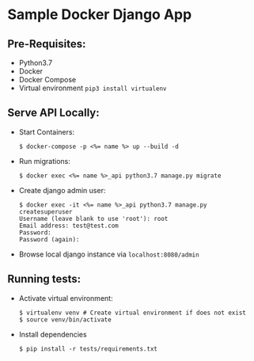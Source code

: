 # Sample Docker Django App

## Pre-Requisites:
- Python3.7
- Docker
- Docker Compose
- Virtual environment `pip3 install virtualenv`

## Serve API Locally:
	
- Start Containers:
	```ssh
	$ docker-compose -p <%= name %> up --build -d
	```

- Run migrations:
	```ssh
	$ docker exec <%= name %>_api python3.7 manage.py migrate
	```

- Create django admin user:
	```ssh
	$ docker exec -it <%= name %>_api python3.7 manage.py createsuperuser
	Username (leave blank to use 'root'): root
	Email address: test@test.com
	Password:
	Password (again):
	```

- Browse local django instance via `localhost:8080/admin`

## Running tests:
- Activate virtual environment:
	```ssh
	$ virtualenv venv # Create virtual environment if does not exist
	$ source venv/bin/activate
	```

- Install dependencies
	```ssh
	$ pip install -r tests/requirements.txt
	```